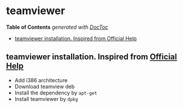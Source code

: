 # teamviewer

**Table of Contents** _generated with_ [_DocToc_](https://github.com/thlorenz/doctoc)

* [teamviewer installation. Inspired from Official Help](teamviewer.md#teamviewer-installation-inspired-from-official-help)

## teamviewer installation. Inspired from [Official Help](http://www.teamviewer.com/en/help/363-How-do-I-install-TeamViewer-on-my-Linux-distribution.aspx#other)

* Add i386 architecture 
* Download teamview deb 
* Install the dependency by `apt-get` 
* Install teamviewer by `dpkg` 

